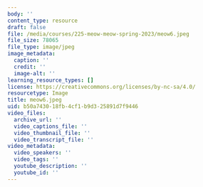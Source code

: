 ```yaml
---
body: ''
content_type: resource
draft: false
file: /media/courses/225-meow-meow-spring-2023/meow6.jpeg
file_size: 78065
file_type: image/jpeg
image_metadata:
  caption: ''
  credit: ''
  image-alt: ''
learning_resource_types: []
license: https://creativecommons.org/licenses/by-nc-sa/4.0/
resourcetype: Image
title: meow6.jpeg
uid: b50a7430-18fb-4cf1-b9d3-25891d7f9446
video_files:
  archive_url: ''
  video_captions_file: ''
  video_thumbnail_file: ''
  video_transcript_file: ''
video_metadata:
  video_speakers: ''
  video_tags: ''
  youtube_description: ''
  youtube_id: ''
---
```

